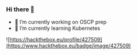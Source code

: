 ### Hi there 👋

- 🔭 I’m currently working on OSCP prep
- 🌱 I’m currently learning Kubernetes

![https://hackthebox.eu/profile/427509](https://www.hackthebox.eu/badge/image/427509)

